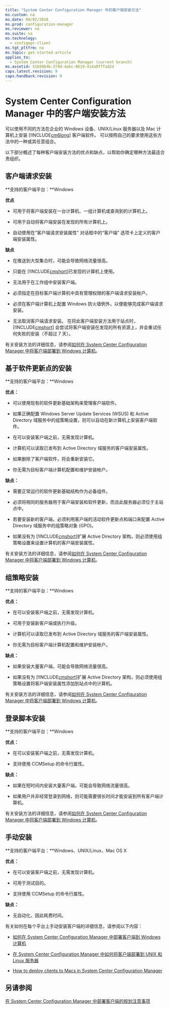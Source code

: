```yaml
---
title: "System Center Configuration Manager 中的客户端安装方法"
ms.custom: na
ms.date: 09/02/2016
ms.prod: configuration-manager
ms.reviewer: na
ms.suite: na
ms.technology: 
  - configmgr-client
ms.tgt_pltfrm: na
ms.topic: get-started-article
applies_to: 
  - System Center Configuration Manager (current branch)
ms.assetid: 51b5964b-374d-4abc-8619-414a9fffad2d
caps.latest.revision: 9
caps.handback.revision: 9
---
```

# System Center Configuration Manager 中的客户端安装方法
可以使用不同的方法在企业的 Windows 设备、UNIX/Linux 服务器以及 Mac 计算机上安装 [!INCLUDE[cm6long](../LocTest/includes/cm6long_md.md)] 客户端软件。 可以按照自己的要求使用这些方法中的一种或其任意组合。  
  
 以下部分概述了每种客户端安装方法的优点和缺点，以帮助你确定哪种方法最适合贵组织。  
  
## 客户端请求安装  
 **支持的客户端平台：**Windows  
  
 **优点**  
  
-   可用于将客户端安装在一台计算机、一组计算机或查询到的计算机上。  
  
-   可用于自动将客户端安装在发现的所有计算机上。  
  
-   自动使用在“客户端请求安装属性”  对话框中的“客户端”  选项卡上定义的客户端安装属性。  
  
 **缺点**  
  
-   在推送到大型集合时，可能会导致网络流量很高。  
  
-   只能在 [!INCLUDE[cmshort](../LocTest/includes/cmshort_md.md)]已发现的计算机上使用。  
  
-   无法用于在工作组中安装客户端。  
  
-   必须指定在目标客户端计算机中具有管理权限的客户端请求安装帐户。  
  
-   必须在客户端计算机上配置 Windows 防火墙例外，以便能够完成客户端请求安装。  
  
-   无法取消客户端请求安装。 在将此客户端安装方法用于站点时， [!INCLUDE[cmshort](../LocTest/includes/cmshort_md.md)] 会尝试将客户端安装在发现的所有资源上，并会重试任何失败的安装（不超过 7 天）。  
  
 有关安装方法的详细信息，请参阅[如何在 System Center Configuration Manager 中将客户端部署到 Windows 计算机](../LocTest/How-to-deploy-clients-to-Windows-computers-in-System-Center-Configuration-Manager.md)。  
  
## 基于软件更新点的安装  
 **支持的客户端平台：**Windows  
  
 **优点：**  
  
-   可以使用现有的软件更新基础架构来管理客户端软件。  
  
-   如果正确配置 Windows Server Update Services (WSUS) 和 Active Directory 域服务中的组策略设置，则可以自动在新计算机上安装客户端软件。  
  
-   在可以安装客户端之前，无需发现计算机。  
  
-   计算机可以读取已发布到 Active Directory 域服务的客户端安装属性。  
  
-   如果删除了客户端软件，将会重新安装它。  
  
-   你无需为目标客户端计算机配置和维护安装帐户。  
  
 **缺点：**  
  
-   需要正常运行的软件更新基础结构作为必备组件。  
  
-   必须将相同的服务器用于客户端安装和软件更新，而且此服务器必须位于主站点中。  
  
-   若要安装新的客户端，必须利用客户端的活动软件更新点和端口来配置 Active Directory 域服务中的组策略对象 (GPO)。  
  
-   如果没有为 [!INCLUDE[cmshort](../LocTest/includes/cmshort_md.md)]扩展 Active Directory 架构，则必须使用组策略设置来设置计算机的客户端安装属性。  
  
 有关安装方法的详细信息，请参阅[如何在 System Center Configuration Manager 中将客户端部署到 Windows 计算机](../LocTest/How-to-deploy-clients-to-Windows-computers-in-System-Center-Configuration-Manager.md)。  
  
## 组策略安装  
 **支持的客户端平台：**Windows  
  
 **优点：**  
  
-   在可以安装客户端之前，无需发现计算机。  
  
-   可用于安装新客户端或执行升级。  
  
-   计算机可以读取已发布到 Active Directory 域服务的客户端安装属性。  
  
-   你无需为目标客户端计算机配置和维护安装帐户。  
  
 **缺点：**  
  
-   如果安装大量客户端，可能会导致网络流量很高。  
  
-   如果没有为 [!INCLUDE[cmshort](../LocTest/includes/cmshort_md.md)]扩展 Active Directory 架构，则必须使用组策略设置将客户端安装属性添加到站点中的计算机。  
  
 有关安装方法的详细信息，请参阅[如何在 System Center Configuration Manager 中将客户端部署到 Windows 计算机](../LocTest/How-to-deploy-clients-to-Windows-computers-in-System-Center-Configuration-Manager.md)。  
  
## 登录脚本安装  
 **支持的客户端平台：**Windows  
  
 **优点：**  
  
-   在可以安装客户端之前，无需发现计算机。  
  
-   支持使用 CCMSetup 的命令行属性。  
  
 **缺点：**  
  
-   如果在短时间内安装大量客户端，可能会导致网络流量很高。  
  
-   如果用户并非经常登录到网络，则可能需要很长时间才能安装到所有客户端计算机。  
  
 有关安装方法的详细信息，请参阅[如何在 System Center Configuration Manager 中将客户端部署到 Windows 计算机](../LocTest/How-to-deploy-clients-to-Windows-computers-in-System-Center-Configuration-Manager.md)。  
  
## 手动安装  
 **支持的客户端平台：**Windows、UNIX/Linux、Mac OS X  
  
 **优点：**  
  
-   在可以安装客户端之前，无需发现计算机。  
  
-   可用于测试目的。  
  
-   支持使用 CCMSetup 的命令行属性。  
  
 **缺点：**  
  
-   无自动化，因此耗费时间。  
  
 有关如何在每个平台上手动安装客户端的详细信息，请参阅以下内容：  
  
-   [如何在 System Center Configuration Manager 中部署客户端到 Windows 计算机](../LocTest/How-to-deploy-clients-to-Windows-computers-in-System-Center-Configuration-Manager.md)  
  
-   [在 System Center Configuration Manager 中如何将客户端部署到 UNIX 和 Linux 服务器](../LocTest/How-to-deploy-clients-to-UNIX-and-Linux-servers-in-System-Center-Configuration-Manager.md)  
  
-   [How to deploy clients to Macs in System Center Configuration Manager](../LocTest/How-to-deploy-clients-to-Macs-in-System-Center-Configuration-Manager.md)  
  
## 另请参阅  
 [在 System Center Configuration Manager 中部署客户端的规划注意事项](../LocTest/Planning-considerations-for-deploying-clients-in-System-Center-Configuration-Manager.md)